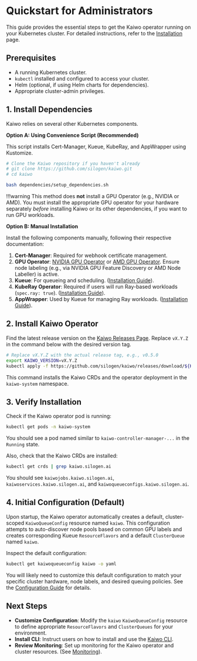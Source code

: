 # Quickstart for Administrators

This guide provides the essential steps to get the Kaiwo operator running on your Kubernetes cluster. For detailed instructions, refer to the [Installation](./installation.md) page.

## Prerequisites

*   A running Kubernetes cluster.
*   `kubectl` installed and configured to access your cluster.
*   Helm (optional, if using Helm charts for dependencies).
*   Appropriate cluster-admin privileges.

## 1. Install Dependencies

Kaiwo relies on several other Kubernetes components.

**Option A: Using Convenience Script (Recommended)**

This script installs Cert-Manager, Kueue, KubeRay, and AppWrapper using Kustomize.

```bash
# Clone the Kaiwo repository if you haven't already
# git clone https://github.com/silogen/kaiwo.git
# cd kaiwo

bash dependencies/setup_dependencies.sh
```

!!!warning
    This method does **not** install a GPU Operator (e.g., NVIDIA or AMD). You must install the appropriate GPU operator for your hardware separately *before* installing Kaiwo or its other dependencies, if you want to run GPU workloads.

**Option B: Manual Installation**

Install the following components manually, following their respective documentation:

1.  **Cert-Manager**: Required for webhook certificate management.
2.  **GPU Operator**: [NVIDIA GPU Operator](https://docs.nvidia.com/datacenter/cloud-native/gpu-operator/overview.html) or [AMD GPU Operator](https://github.com/ROCm/gpu-operator). Ensure node labeling (e.g., via NVIDIA GPU Feature Discovery or AMD Node Labeller) is active.
3.  **Kueue**: For queueing and scheduling. ([Installation Guide](https://kueue.sigs.k8s.io/docs/installation/)).
4.  **KubeRay Operator**: Required if users will run Ray-based workloads (`spec.ray: true`). ([Installation Guide](https://docs.ray.io/en/latest/cluster/kubernetes/index.html)).
5.  **AppWrapper**: Used by Kueue for managing Ray workloads. ([Installation Guide](https://github.com/project-codeflare/appwrapper#installation)).

## 2. Install Kaiwo Operator

Find the latest release version on the [Kaiwo Releases Page](https://github.com/silogen/kaiwo/releases). Replace `vX.Y.Z` in the command below with the desired version tag.

```bash
# Replace vX.Y.Z with the actual release tag, e.g., v0.5.0
export KAIWO_VERSION=vX.Y.Z
kubectl apply -f https://github.com/silogen/kaiwo/releases/download/${KAIWO_VERSION}/install.yaml --server-side
```

This command installs the Kaiwo CRDs and the operator deployment in the `kaiwo-system` namespace.

## 3. Verify Installation

Check if the Kaiwo operator pod is running:

```bash
kubectl get pods -n kaiwo-system
```

You should see a pod named similar to `kaiwo-controller-manager-...` in the `Running` state.

Also, check that the Kaiwo CRDs are installed:

```bash
kubectl get crds | grep kaiwo.silogen.ai
```

You should see `kaiwojobs.kaiwo.silogen.ai`, `kaiwoservices.kaiwo.silogen.ai`, and `kaiwoqueueconfigs.kaiwo.silogen.ai`.

## 4. Initial Configuration (Default)

Upon startup, the Kaiwo operator automatically creates a default, cluster-scoped `KaiwoQueueConfig` resource named `kaiwo`. This configuration attempts to auto-discover node pools based on common GPU labels and creates corresponding Kueue `ResourceFlavors` and a default `ClusterQueue` named `kaiwo`.

Inspect the default configuration:

```bash
kubectl get kaiwoqueueconfig kaiwo -o yaml
```

You will likely need to customize this default configuration to match your specific cluster hardware, node labels, and desired queuing policies. See the [Configuration Guide](./configuration.md) for details.

## Next Steps

*   **Customize Configuration**: Modify the `kaiwo` `KaiwoQueueConfig` resource to define appropriate `ResourceFlavors` and `ClusterQueues` for your environment.
*   **Install CLI**: Instruct users on how to install and use the [Kaiwo CLI](../scientist/quickstart.md).
*   **Review Monitoring**: Set up monitoring for the Kaiwo operator and cluster resources. (See [Monitoring](./monitoring.md)).
